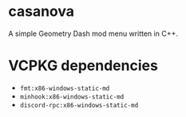 # casanova
A simple Geometry Dash mod menu written in C++.

# VCPKG dependencies
- `fmt:x86-windows-static-md`
- `minhook:x86-windows-static-md`
- `discord-rpc:x86-windows-static-md`
